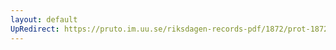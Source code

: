 ```yaml
---
layout: default
UpRedirect: https://pruto.im.uu.se/riksdagen-records-pdf/1872/prot-1872--fk--226/prot-1872--fk--226_004.pdf
---
```

